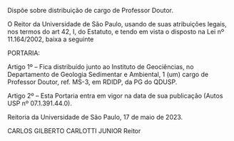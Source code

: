 Dispõe sobre distribuição de cargo de Professor Doutor.

O Reitor da Universidade de São Paulo, usando de suas atribuições legais, nos termos do art 42, I, do Estatuto, e tendo em vista o disposto na Lei nº 11.164/2002, baixa a seguinte

PORTARIA:

Artigo 1º – Fica distribuído junto ao Instituto de Geociências, no Departamento de Geologia Sedimentar e Ambiental, 1 (um) cargo de Professor Doutor, ref. MS-3, em RDIDP, da PG do QDUSP.

Artigo 2º – Esta Portaria entra em vigor na data de sua publicação (Autos USP nº 07.1.391.44.0).

Reitoria da Universidade de São Paulo, 17 de maio de 2023.

CARLOS GILBERTO CARLOTTI JUNIOR
Reitor